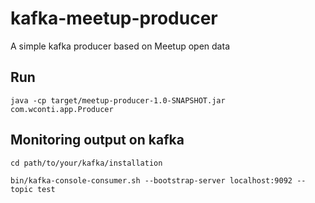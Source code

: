# kafka-meetup-producer
A simple kafka producer based on Meetup open data

## Run
  `java -cp target/meetup-producer-1.0-SNAPSHOT.jar com.wconti.app.Producer`

## Monitoring output on kafka
  `cd path/to/your/kafka/installation`
  
  `bin/kafka-console-consumer.sh --bootstrap-server localhost:9092 --topic test`

